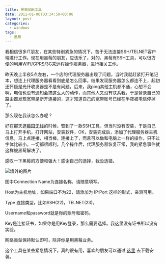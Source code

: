 ```yaml
---
title: 黑莓SSH工具
date: 2011-01-06T03:34:50+00:00
layout: post
categories:
  - windows
tags:
  - 黑莓
---
```


我相信很多IT朋友，在某些特别紧急的情况下，苦于无法连接SSH/TELNET客户端进行工作。现在用黑莓的朋友，应该乐了，对的，黑莓有SSH工具，可以很方便的利用WIFI/GPRS/3G来远程操作服务器，进行相关工作。

昨天晚上半夜5点左右，一个店的代理服务器出现了问题，当时我就赶紧打开笔记本，想连上代理服务器看看到底是怎么回事，结果发现服务器怎么都连不上，起初还怀疑是光纤收发器是不是有问题，后来，我ping其他主机都不通，心想不会啊，电信也没有通知会搞这么大的动作，而其他人又没有联系我，于是登录自己的路由器发现宽带是断开连接的，这才知道自己的宽带账号已经在半夜被电信停掉了。

那么现在我该怎么办呢？

好在那天逛[莓园无线](http://www.bbota.cn)的时候，瞥到了一款SSH工具，但当时没有安装，于是自己马上打开手机，打开网站，安装软件，OK，安装完成后，添加了代理服务器主机信息，马上点连接，相当棒，连接上了，而且可以做和电脑上一样的操作，只不过字体比较小。一切都很顺利，几个操作后，代理服务器恢复正常，我的紧急事件就这样被黑莓解决了。
<!--more-->

感叹一下黑莓的方便和强大！感谢自己的选择，我没选错。

![墙外的图片](https://i.imgur.com/od9l3.jpg)

图中Connection Name为连接名称，请随意填写。

Host为主机地址，如果端口不为22，请添加为 IP:Port 这样的形式，亲测可用。

Type 连接类型，比如SSH(22)，TELNET(23)。

Username和password就是你的账号和密码。

Key是连接证书，如果你是用Key登录，那么需要选择。我这里没有证书所以没有实验。

网络类型保持默认即可，除非你是用黑莓业务。

这个工具在某些紧急情况下，真的很有用，喜欢的朋友可以通过 [这里](http://www.bbota.cn/list-2925.html) 去下载安装。